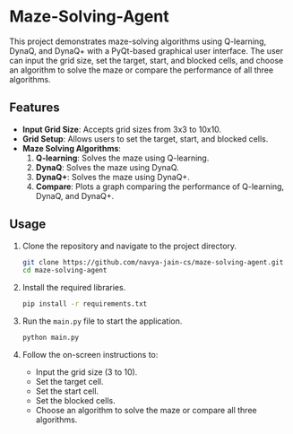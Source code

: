 # Maze-Solving-Agent

This project demonstrates maze-solving algorithms using Q-learning, DynaQ, and DynaQ+ with a PyQt-based graphical user interface. The user can input the grid size, set the target, start, and blocked cells, and choose an algorithm to solve the maze or compare the performance of all three algorithms.

## Features

- **Input Grid Size**: Accepts grid sizes from 3x3 to 10x10.
- **Grid Setup**: Allows users to set the target, start, and blocked cells.
- **Maze Solving Algorithms**:
  1. **Q-learning**: Solves the maze using Q-learning.
  2. **DynaQ**: Solves the maze using DynaQ.
  3. **DynaQ+**: Solves the maze using DynaQ+.
  4. **Compare**: Plots a graph comparing the performance of Q-learning, DynaQ, and DynaQ+.

## Usage

1. Clone the repository and navigate to the project directory.

    ```bash
    git clone https://github.com/navya-jain-cs/maze-solving-agent.git
    cd maze-solving-agent
    ```

2. Install the required libraries.

    ```bash
    pip install -r requirements.txt
    ```

3. Run the `main.py` file to start the application.

    ```bash
    python main.py
    ```

4. Follow the on-screen instructions to:
    - Input the grid size (3 to 10).
    - Set the target cell.
    - Set the start cell.
    - Set the blocked cells.
    - Choose an algorithm to solve the maze or compare all three algorithms.
